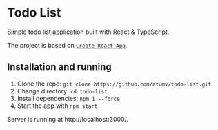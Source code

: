 # Todo List

Simple todo list application built with React & TypeScript.

The project is based on [`Create React App`](https://github.com/facebook/create-react-app).

## Installation and running

1. Clone the repo: `git clone https://github.com/atumv/todo-list.git`
2. Change directory: `cd todo-list`
3. Install dependencies: `npm i --force`
4. Start the app with `npm start`

Server is running at http://localhost:3000/.
